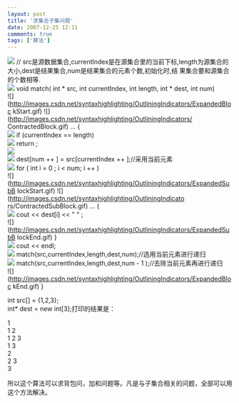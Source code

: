 ```yaml
---
layout: post
title: '求集合子集问题'
date: 2007-12-25 12:11
comments: true
tags: ['算法']
---
```


![](http://images.csdn.net/syntaxhighlighting/OutliningIndicators/None.gif) //
src是源数据集合,currentIndex是在源集合里的当前下标,length为源集合的大小,dest是结果集合,num是结果集合的元素个数,初始化时,结
果集合要和源集合的个数相等.  
![](http://images.csdn.net/syntaxhighlighting/OutliningIndicators/None.gif)
void  match(  int  *  src,  int  currentIndex,  int  length,  int  *  dest,
int  num)  
![](http://images.csdn.net/syntaxhighlighting/OutliningIndicators/ExpandedBloc
kStart.gif) ![](http://images.csdn.net/syntaxhighlighting/OutliningIndicators/
ContractedBlock.gif) ...  {  
![](http://images.csdn.net/syntaxhighlighting/OutliningIndicators/InBlock.gif)
if  (currentIndex  ==  length)  
![](http://images.csdn.net/syntaxhighlighting/OutliningIndicators/InBlock.gif)
return  ;  
![](http://images.csdn.net/syntaxhighlighting/OutliningIndicators/InBlock.gif)  
![](http://images.csdn.net/syntaxhighlighting/OutliningIndicators/InBlock.gif)
dest[num  ++  ]  =  src[currentIndex  ++  ];//采用当前元素  
![](http://images.csdn.net/syntaxhighlighting/OutliningIndicators/InBlock.gif)
for  (  int  i  =  0  ; i  < num; i  ++  )  
![](http://images.csdn.net/syntaxhighlighting/OutliningIndicators/ExpandedSubB
lockStart.gif) ![](http://images.csdn.net/syntaxhighlighting/OutliningIndicato
rs/ContractedSubBlock.gif) ...  {  
![](http://images.csdn.net/syntaxhighlighting/OutliningIndicators/InBlock.gif)
cout  << dest[i]  << "  "  ;  
![](http://images.csdn.net/syntaxhighlighting/OutliningIndicators/ExpandedSubB
lockEnd.gif) }  
![](http://images.csdn.net/syntaxhighlighting/OutliningIndicators/InBlock.gif)
cout  << endl;  
![](http://images.csdn.net/syntaxhighlighting/OutliningIndicators/InBlock.gif)
match(src,currentIndex,length,dest,num);//选用当前元素进行递归  
![](http://images.csdn.net/syntaxhighlighting/OutliningIndicators/InBlock.gif)
match(src,currentIndex,length,dest,num  \-  1  );//去除当前元素再进行递归  
![](http://images.csdn.net/syntaxhighlighting/OutliningIndicators/ExpandedBloc
kEnd.gif) }

int src[] = {1,2,3};  
int* dest = new int[3];打印的结果是：

1  
1 2  
1 2 3  
1 3  
2  
2 3  
3

所以这个算法可以求背包问，加和问题等。凡是与子集合相关的问题，全部可以用这个方法解决。

